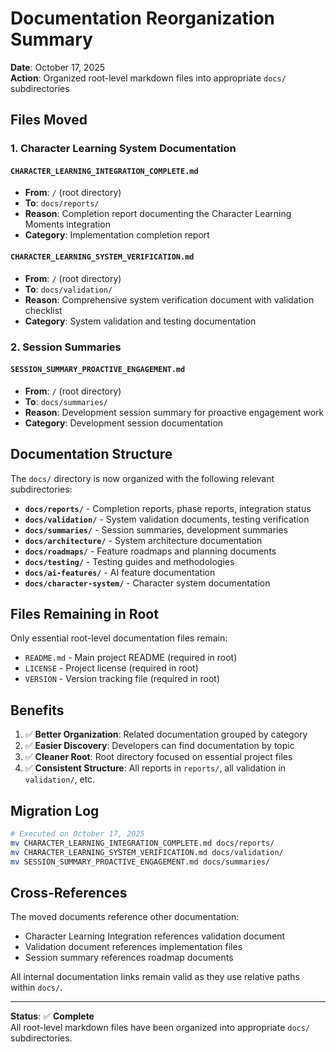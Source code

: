 # Documentation Reorganization Summary

**Date**: October 17, 2025  
**Action**: Organized root-level markdown files into appropriate `docs/` subdirectories

## Files Moved

### 1. Character Learning System Documentation

#### `CHARACTER_LEARNING_INTEGRATION_COMPLETE.md`
- **From**: `/` (root directory)
- **To**: `docs/reports/`
- **Reason**: Completion report documenting the Character Learning Moments integration
- **Category**: Implementation completion report

#### `CHARACTER_LEARNING_SYSTEM_VERIFICATION.md`
- **From**: `/` (root directory)
- **To**: `docs/validation/`
- **Reason**: Comprehensive system verification document with validation checklist
- **Category**: System validation and testing documentation

### 2. Session Summaries

#### `SESSION_SUMMARY_PROACTIVE_ENGAGEMENT.md`
- **From**: `/` (root directory)
- **To**: `docs/summaries/`
- **Reason**: Development session summary for proactive engagement work
- **Category**: Development session documentation

## Documentation Structure

The `docs/` directory is now organized with the following relevant subdirectories:

- **`docs/reports/`** - Completion reports, phase reports, integration status
- **`docs/validation/`** - System validation documents, testing verification
- **`docs/summaries/`** - Session summaries, development summaries
- **`docs/architecture/`** - System architecture documentation
- **`docs/roadmaps/`** - Feature roadmaps and planning documents
- **`docs/testing/`** - Testing guides and methodologies
- **`docs/ai-features/`** - AI feature documentation
- **`docs/character-system/`** - Character system documentation

## Files Remaining in Root

Only essential root-level documentation files remain:
- `README.md` - Main project README (required in root)
- `LICENSE` - Project license (required in root)
- `VERSION` - Version tracking file (required in root)

## Benefits

1. ✅ **Better Organization**: Related documentation grouped by category
2. ✅ **Easier Discovery**: Developers can find documentation by topic
3. ✅ **Cleaner Root**: Root directory focused on essential project files
4. ✅ **Consistent Structure**: All reports in `reports/`, all validation in `validation/`, etc.

## Migration Log

```bash
# Executed on October 17, 2025
mv CHARACTER_LEARNING_INTEGRATION_COMPLETE.md docs/reports/
mv CHARACTER_LEARNING_SYSTEM_VERIFICATION.md docs/validation/
mv SESSION_SUMMARY_PROACTIVE_ENGAGEMENT.md docs/summaries/
```

## Cross-References

The moved documents reference other documentation:
- Character Learning Integration references validation document
- Validation document references implementation files
- Session summary references roadmap documents

All internal documentation links remain valid as they use relative paths within `docs/`.

---

**Status**: ✅ **Complete**  
All root-level markdown files have been organized into appropriate `docs/` subdirectories.
